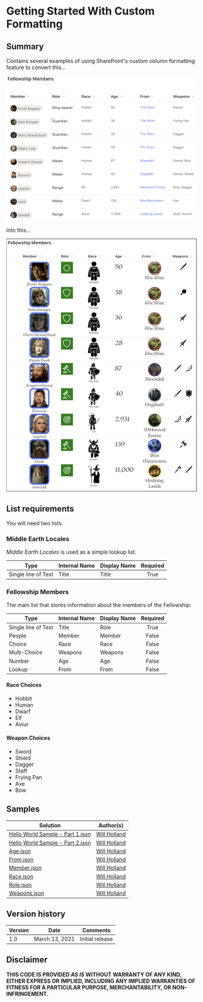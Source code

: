 # Getting Started With Custom Formatting
## Summary
Contains several examples of using SharePoint's custom column formatting feature to convert this...

![Before Picture](screenshots/column-formatting-before.png)

into this...

![After Picture](screenshots/column-formatting-after.png)

## List requirements
You will need two lists.

### Middle Earth Locales
*Middle Earth Locales* is used as a simple lookup list.

|Type|Internal Name|Display Name|Required|
|---|---|---|:---:|
|Single line of Text| Title |Title|True|


### Fellowship Members
The main list that stores information about the members of the Fellowship.

|Type|Internal Name|Display Name|Required|
|---|---|---|:---:|
|Single line of Text| Title |Role|True|
|People|Member|Member|False|
|Choice|Race|Race|False|
|Multi-Choice|Weapons|Weapons|False|
|Number|Age|Age|False|
|Lookup|From|From|False


#### Race Choices
- Hobbit
- Human
- Dwarf
- Elf
- Ainur

#### Weapon Choices
- Sword
- Shield
- Dagger
- Staff
- Frying Pan
- Axe
- Bow

## Samples
|Solution|Author(s)|
|---|---|
| [Hello World Sample - Part 1.json](Column%20Formatting/Hello%20World%20Sample%20-%20Part%201.json) |[Will Holland](http://twitter.com/_wcholland)|
| [Hello World Sample - Part 2.json](Column%20Formatting/Hello%20World%20Sample%20-%20Part%202.json) |[Will Holland](http://twitter.com/_wcholland)|
| [Age.json](Column%20Formatting/Age.json) |[Will Holland](http://twitter.com/_wcholland)|
| [From.json](Column%20Formatting/From.json) |[Will Holland](http://twitter.com/_wcholland)|
| [Member.json](Column%20Formatting/Member.json) |[Will Holland](https://twitter.com/_wcholland)|
| [Race.json](Column%20Formatting/Race.json) |[Will Holland](https://twitter.com/_wcholland)|
| [Role.json](Column%20Formatting/Role.json) |[Will Holland](https://twitter.com/_wcholland)|
| [Weapons.json](Column%20Formatting/Weapons.json) |[Will Holland](https://twitter.com/_wcholland)|

## Version history

Version|Date|Comments
-------|----|--------
1.0|March 13, 2021|Initial release

## Disclaimer
**THIS CODE IS PROVIDED *AS IS* WITHOUT WARRANTY OF ANY KIND, EITHER EXPRESS OR IMPLIED, INCLUDING ANY IMPLIED WARRANTIES OF FITNESS FOR A PARTICULAR PURPOSE, MERCHANTABILITY, OR NON-INFRINGEMENT.**
